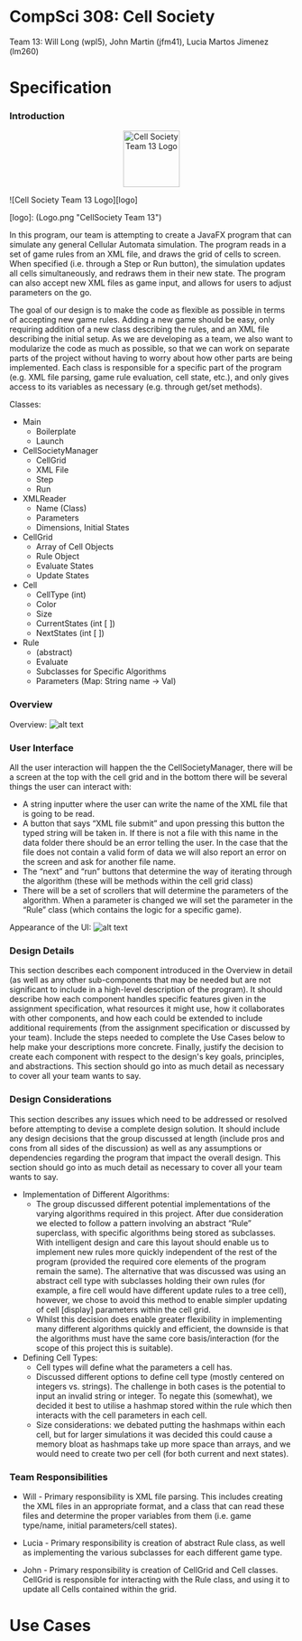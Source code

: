 CompSci 308: Cell Society
===================
Team 13: Will Long (wpl5), John Martin (jfm41), Lucia Martos Jimenez (lm260)

Specification
=============
### Introduction

<p align="center">
  <img src="Logo.png" alt="Cell Society Team 13 Logo" style="width: 100;">
</p>


![Cell Society Team 13 Logo][logo]

[logo]: (Logo.png "CellSociety Team 13")

In this program, our team is attempting to create a JavaFX program that can simulate any general Cellular Automata simulation. The program reads in a set of game rules from an XML file, and draws the grid of cells to screen. When specified (i.e. through a Step or Run button), the simulation updates all cells simultaneously, and redraws them in their new state. The program can also accept new XML files as game input, and allows for users to adjust parameters on the go.

The goal of our design is to make the code as flexible as possible in terms of accepting new game rules. Adding a new game should be easy, only requiring addition of a new class describing the rules, and an XML file describing the initial setup. As we are developing as a team, we also want to modularize the code as much as possible, so that we can work on separate parts of the project without having to worry about how other parts are being implemented. Each class is responsible for a specific part of the program (e.g. XML file parsing, game rule evaluation, cell state, etc.), and only gives access to its variables as necessary (e.g. through get/set methods).

Classes:

* Main
	* Boilerplate
	* Launch
* CellSocietyManager
	* CellGrid
	* XML File
	* Step
	* Run
* XMLReader
	* Name (Class)
	* Parameters
	* Dimensions, Initial States
* CellGrid
	* Array of Cell Objects
	* Rule Object
	* Evaluate States
	* Update States
* Cell
	* CellType (int)
	* Color
	* Size
	* CurrentStates (int [ ])
	* NextStates (int [ ])
* Rule
	* (abstract)
	* Evaluate
	* Subclasses for Specific Algorithms
	* Parameters (Map: String name → Val)

### Overview
Overview:
![alt text][overview]

[overview]: overview.png "Overview"

### User Interface
All the user interaction will happen the the CellSocietyManager, there will be a screen at the top with the cell grid and in the bottom there will be several things the user can interact with:

* A string inputter where the user can write the name of the XML file that is going to be read.
* A button that says “XML file submit” and upon pressing this button the typed string will be taken in. If there is not a file with this name in the data folder there should be an error telling the user. In the case that the file does not contain a valid form of data we will also report an error on the screen and ask for another file name.
* The “next” and “run” buttons that determine the way of iterating through the algorithm (these will be methods within the cell grid class)
* There will be a set of scrollers that will determine the parameters of the algorithm. When a parameter is changed we will set the parameter in the “Rule” class (which contains the logic for a specific game). 

Appearance of the UI:
![alt text][userInt]

[userInt]: userInt.png "Intended User Interface"
### Design Details 
This section describes each component introduced in the Overview in detail (as well as any other sub-components that may be needed but are not significant to include in a high-level description of the program). It should describe how each component handles specific features given in the assignment specification, what resources it might use, how it collaborates with other components, and how each could be extended to include additional requirements (from the assignment specification or discussed by your team). Include the steps needed to complete the Use Cases below to help make your descriptions more concrete. Finally, justify the decision to create each component with respect to the design's key goals, principles, and abstractions. This section should go into as much detail as necessary to cover all your team wants to say.
### Design Considerations 
This section describes any issues which need to be addressed or resolved before attempting to devise a complete design solution. It should include any design decisions that the group discussed at length (include pros and cons from all sides of the discussion) as well as any assumptions or dependencies regarding the program that impact the overall design. This section should go into as much detail as necessary to cover all your team wants to say.

* Implementation of Different Algorithms:
	* The group discussed different potential implementations of the varying algorithms required in this project. After due consideration we elected to follow a pattern involving an abstract “Rule” superclass, with specific algorithms being stored as subclasses. With intelligent design and care this layout should enable us to implement new rules more quickly independent of the rest of the program (provided the required core elements of the program remain the same). The alternative that was discussed was using an abstract cell type with subclasses holding their own rules (for example, a fire cell would have different update rules to a tree cell), however, we chose to avoid this method to enable simpler updating of cell [display] parameters within the cell grid.
	* Whilst this decision does enable greater flexibility in implementing many different algorithms quickly and efficient, the downside is that the algorithms must have the same core basis/interaction (for the scope of this project this is suitable).
* Defining Cell Types:
	* Cell types will define what the parameters a cell has.
	* Discussed different options to define cell type (mostly centered on integers vs. strings). The challenge in both cases is the potential to input an invalid string or integer. To negate this (somewhat), we decided it best to utilise a hashmap stored within the rule which then interacts with the cell parameters in each cell.
	* Size considerations: we debated putting the hashmaps within each cell, but for larger simulations it was decided this could cause a memory bloat as hashmaps take up more space than arrays, and we would need to create two per cell (for both current and next states).

### Team Responsibilities
* Will - Primary responsibility is XML file parsing. This includes creating the XML files in an appropriate format, and a class that can read these files and determine the proper variables from them (i.e. game type/name, initial parameters/cell states).

* Lucia - Primary responsibility is creation of abstract Rule class, as well as implementing the various subclasses for each different game type.

* John - Primary responsibility is creation of CellGrid and Cell classes. CellGrid is responsible for interacting with the Rule class, and using it to update all Cells contained within the grid.



Use Cases
=========
